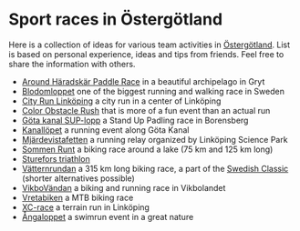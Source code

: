 Sport races in Östergötland
===========================

Here is a collection of ideas for various team activities in [Östergötland](https://en.wikipedia.org/wiki/%C3%96sterg%C3%B6tland). List is based on personal experience, ideas and tips from friends. Feel free to share the information with others.

* [Around Häradskär Paddle Race](https://utonjutigryt.se/aktiviteter/around-h%C3%A4radsk%C3%A4r-paddle-2020.html) in a beautiful archipelago in Gryt
* [Blodomloppet](https://blodomloppet.se/) one of the biggest running and walking race in Sweden
* [City Run Linköping](https://www.facebook.com/cityrunoffical/) a city run in a center of Linköping
* [Color Obstacle Rush](https://colorobstaclerush.se/) that is more of a fun event than an actual run
* [Göta kanal SUP-lopp](https://www.facebook.com/thedownwinder/) a Stand Up Padling race in Borensberg
* [Kanallöpet](http://www.kanallopet.com/) a running event along Göta Kanal
* [Mjärdevistafetten](https://linkopingsciencepark.se/event/mjardevistafetten-2022/) a running relay organized by Linköping Science Park
* [Sommen Runt](https://www.svenskalag.se/sommenrunt) a biking race around a lake (75 km and 125 km long)
* [Sturefors triathlon](https://www.facebook.com/stureforstriathlon/)
* [Vätternrundan](https://vatternrundan.se/en/) a 315 km long biking race, a part of the [Swedish Classic](https://ensvenskklassiker.se/en/) (shorter alternatives possible)
* [VikboVändan](https://vikbovandan.se/) a biking and running race in Vikbolandet
* [Vretabiken](https://www.vretasomk.se/vretasomk-mtb-sektionen) a MTB biking race
* [XC-race](https://xcrace.lok.se/) a terrain run in Linköping
* [Ångaloppet](https://angaloppet.se/) a swimrun event in a great nature

